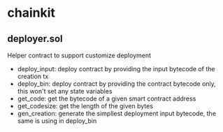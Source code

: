 # chainkit

## deployer.sol
Helper contract to support customize deployment
- deploy_input: deploy contract by providing the input bytecode of the creation tx
- deploy_bin: deploy contract by providing the contract bytecode only, this won't set any state variables
- get_code: get the bytecode of a given smart contract address
- get_codesize: get the length of the given bytes
- gen_creation: generate the simpllest deployment input bytecode, the same is using in deploy_bin
